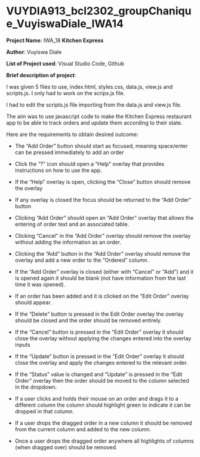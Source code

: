 # VUYDIA913_bcl2302_groupChanique_VuyiswaDiale_IWA14

**Project Name**: IWA_18 **Kitchen Express**

**Author**: Vuyiswa Diale

**List of Project used**: Visual Studio Code, Github

**Brief description of project**:

I was given 5 files to use, index.html, styles.css, data.js, view.js and scripts.js. I only had to work on the scrips.js file.

I had to edit the scripts.js file importing from the data.js and view.js file.

The aim was to use javascript code to make the Kitchen Express restaurant app to be able to track orders and update them according to their state.

Here are the requirements to obtain desired outcome:

* The “Add Order” button should start as focused, meaning space/enter can be pressed immediately to add an order

* Click the “?” icon should open a “Help” overlay that provides instructions on how to use the app.

* If the “Help” overlay is open, clicking the “Close” button should remove the overlay

* If any overlay is closed the focus should be returned to the “Add Order” button

* Clicking “Add Order” should open an “Add Order” overlay that allows the entering of order text and an associated table.

* Clicking “Cancel” in the “Add Order” overlay should remove the overlay without adding the information as an order.

* Clicking the “Add” button in the “Add Order” overlay should remove the overlay and add a new order to the “Ordered” column.

* If the “Add Order” overlay is closed (either with “Cancel” or “Add”) and it is opened again it should be blank (not have information from the last time it was opened).

* If an order has been added and it is clicked on the “Edit Order” overlay should appear.

* If the “Delete” button is pressed in the Edit Order overlay the overlay should be closed and the order should be removed entirely.

* If the “Cancel” button is pressed in the “Edit Order” overlay it should close the overlay without applying the changes entered into the overlay inputs

* If the “Update” button is pressed in the “Edit Order” overlay it should close the overlay and apply the changes entered to the relevant order.

* If the “Status” value is changed and “Update” is pressed in the “Edit Order” overlay then the order should be moved to the column selected in the dropdown.

* If a user clicks and holds their mouse on an order and drags it to a different column the column should highlight green to indicate it can be dropped in that column.

* If a user drops the dragged order in a new column it should be removed from the current column and added to the new column.

* Once a user drops the dragged order anywhere all highlights of columns (when dragged over) should be removed.

 

